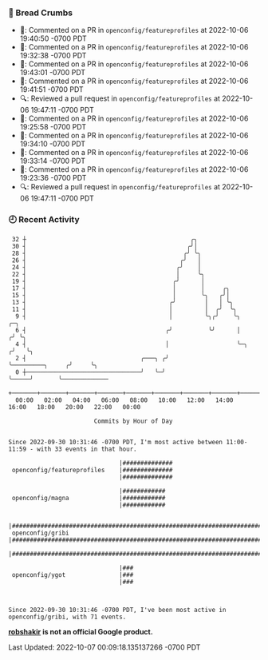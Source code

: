 ### 🍞 Bread Crumbs

 * 💬: Commented on a PR in  `openconfig/featureprofiles` at 2022-10-06 19:40:50 -0700 PDT
 * 💬: Commented on a PR in  `openconfig/featureprofiles` at 2022-10-06 19:32:38 -0700 PDT
 * 💬: Commented on a PR in  `openconfig/featureprofiles` at 2022-10-06 19:43:01 -0700 PDT
 * 💬: Commented on a PR in  `openconfig/featureprofiles` at 2022-10-06 19:41:51 -0700 PDT
 * 🔍: Reviewed a pull request in  `openconfig/featureprofiles` at 2022-10-06 19:47:11 -0700 PDT
 * 💬: Commented on a PR in  `openconfig/featureprofiles` at 2022-10-06 19:25:58 -0700 PDT
 * 💬: Commented on a PR in  `openconfig/featureprofiles` at 2022-10-06 19:34:10 -0700 PDT
 * 💬: Commented on a PR in  `openconfig/featureprofiles` at 2022-10-06 19:33:14 -0700 PDT
 * 💬: Commented on a PR in  `openconfig/featureprofiles` at 2022-10-06 19:23:36 -0700 PDT
 * 🔍: Reviewed a pull request in  `openconfig/featureprofiles` at 2022-10-06 19:47:11 -0700 PDT

### 🕘 Recent Activity
```
 32 ┼                                              ╭╮
 30 ┤                                             ╭╯│
 28 ┤                                            ╭╯ ╰╮
 26 ┤                                           ╭╯   │
 24 ┤                                          ╭╯    │
 22 ┤                                          │     ╰╮
 19 ┤                                         ╭╯      │
 17 ┤                                         │       │     ╭╮
 15 ┤                                         │       ╰╮   ╭╯│
 13 ┤                                        ╭╯        │   │ ╰╮
 11 ┤                                        │         │  ╭╯  ╰╮
  9 ┤                                        │         ╰╮╭╯    ╰╮                    ╭─╮
  6 ┤                                       ╭╯          ╰╯      │                   ╭╯ ╰╮
  4 ┤                                       │                   ╰─╮                ╭╯   ╰╮
  2 ┤                                ╭───╮ ╭╯                     ╰─────────╮     ╭╯     ╰╮
  0 ┼────────────────────────────────╯   ╰─╯                                ╰─────╯       ╰─────────────
    +───────+───────+───────+───────+───────+───────+───────+───────+───────+───────+───────+───────+────
  00:00   02:00   04:00   06:00   08:00   10:00   12:00   14:00   16:00   18:00   20:00   22:00   00:00   

						Commits by Hour of Day


Since 2022-09-30 10:31:46 -0700 PDT, I'm most active between 11:00-11:59 - with 33 events in that hour.

```



```
                               |##############
 openconfig/featureprofiles    |##############
                               |##############

                               |############
 openconfig/magna              |############
                               |############

                               |#######################################################################
 openconfig/gribi              |#######################################################################
                               |#######################################################################

                               |###
 openconfig/ygot               |###
                               |###



Since 2022-09-30 10:31:46 -0700 PDT, I've been most active in openconfig/gribi, with 71 events.

```
**[robshakir](mailto:robjs@google.com) is not an official Google product.**  


Last Updated: 2022-10-07 00:09:18.135137266 -0700 PDT
